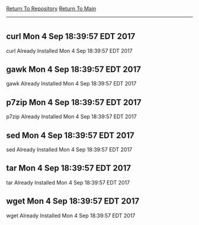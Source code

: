 [Return To Repository](https://github.com/deathbybandaid/piholeparser/)
[Return To Main](https://github.com/deathbybandaid/piholeparser/blob/master/RecentRunLogs/Mainlog.md)
____________________________________
# 
## curl Mon 4 Sep 18:39:57 EDT 2017
curl Already Installed Mon 4 Sep 18:39:57 EDT 2017
## gawk Mon 4 Sep 18:39:57 EDT 2017
gawk Already Installed Mon 4 Sep 18:39:57 EDT 2017
## p7zip Mon 4 Sep 18:39:57 EDT 2017
p7zip Already Installed Mon 4 Sep 18:39:57 EDT 2017
## sed Mon 4 Sep 18:39:57 EDT 2017
sed Already Installed Mon 4 Sep 18:39:57 EDT 2017
## tar Mon 4 Sep 18:39:57 EDT 2017
tar Already Installed Mon 4 Sep 18:39:57 EDT 2017
## wget Mon 4 Sep 18:39:57 EDT 2017
wget Already Installed Mon 4 Sep 18:39:57 EDT 2017
